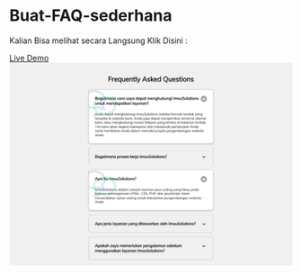 # Buat-FAQ-sederhana
<p>Kalian Bisa melihat secara Langsung Klik Disini : </p>
<a href="https://ahmadbadri25.github.io/Buat-FAQ-sederhana/">Live Demo</a>
<img src="https://github.com/ahmadbadri25/dokumentasi/blob/7d3a9bcf4994537007543abd5cceb8b8de9f497f/FAQ.png" alt="" />

